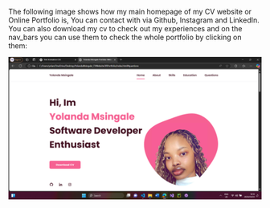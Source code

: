 The following image shows how my main homepage of my CV website or Online Portfolio is, You can contact with via Github, Instagram and LinkedIn. You can also download my cv to check out my experiences and on the nav_bars you can use them to check the whole portfolio by clicking on them: 



![image alt](https://github.com/YolandaMsingale/CV-Website-Online-Portfolio/blob/main/Screenshot%202025-03-03%20161826.png?raw=true)
